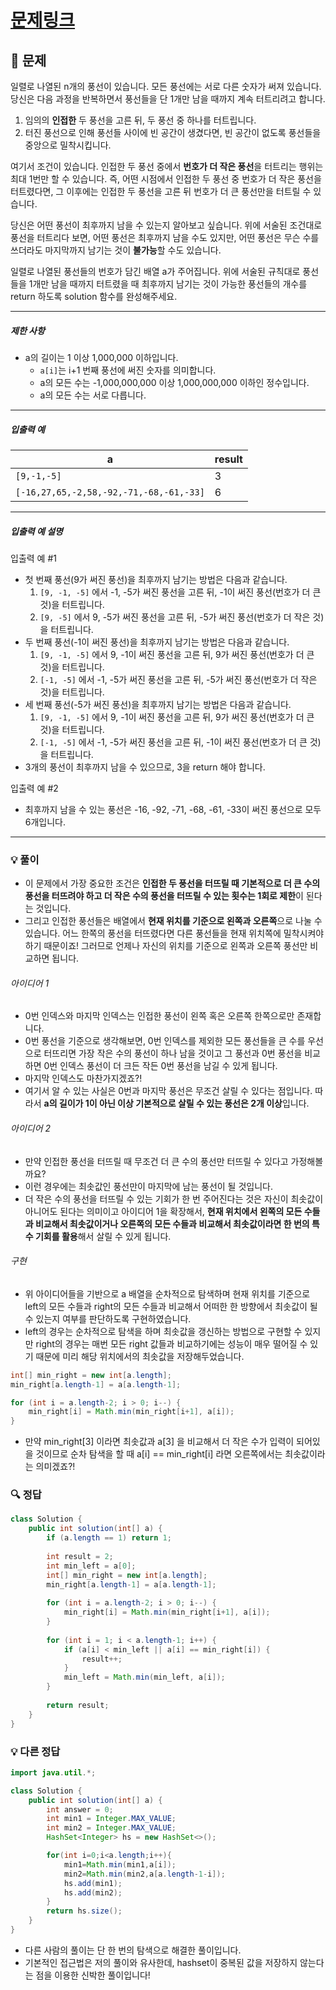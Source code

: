 # [문제링크](https://school.programmers.co.kr/learn/courses/30/lessons/68646)

## 📝 문제

일렬로 나열된 n개의 풍선이 있습니다. 모든 풍선에는 서로 다른 숫자가 써져 있습니다. 당신은 다음 과정을 반복하면서 풍선들을 단 1개만 남을 때까지 계속 터트리려고 합니다.

1. 임의의 **인접한** 두 풍선을 고른 뒤, 두 풍선 중 하나를 터트립니다.
2. 터진 풍선으로 인해 풍선들 사이에 빈 공간이 생겼다면, 빈 공간이 없도록 풍선들을 중앙으로 밀착시킵니다.

여기서 조건이 있습니다. 인접한 두 풍선 중에서 **번호가 더 작은 풍선**을 터트리는 행위는 최대 1번만 할 수 있습니다. 즉, 어떤 시점에서 인접한 두 풍선 중 번호가 더 작은 풍선을 터트렸다면, 그 이후에는 인접한 두 풍선을 고른 뒤 번호가 더 큰 풍선만을 터트릴 수 있습니다.

당신은 어떤 풍선이 최후까지 남을 수 있는지 알아보고 싶습니다. 위에 서술된 조건대로 풍선을 터트리다 보면, 어떤 풍선은 최후까지 남을 수도 있지만, 어떤 풍선은 무슨 수를 쓰더라도 마지막까지 남기는 것이 **불가능**할 수도 있습니다.

일렬로 나열된 풍선들의 번호가 담긴 배열 a가 주어집니다. 위에 서술된 규칙대로 풍선들을 1개만 남을 때까지 터트렸을 때 최후까지 남기는 것이 가능한 풍선들의 개수를 return 하도록 solution 함수를 완성해주세요.

---

##### 제한 사항

- a의 길이는 1 이상 1,000,000 이하입니다.
    - `a[i]`는 i+1 번째 풍선에 써진 숫자를 의미합니다.
    - a의 모든 수는 -1,000,000,000 이상 1,000,000,000 이하인 정수입니다.
    - a의 모든 수는 서로 다릅니다.

---

##### 입출력 예

|a|result|
|---|---|
|`[9,-1,-5]`|3|
|`[-16,27,65,-2,58,-92,-71,-68,-61,-33]`|6|

---

##### 입출력 예 설명

입출력 예 #1

- 첫 번째 풍선(9가 써진 풍선)을 최후까지 남기는 방법은 다음과 같습니다.
    1. `[9, -1, -5]` 에서 -1, -5가 써진 풍선을 고른 뒤, -1이 써진 풍선(번호가 더 큰 것)을 터트립니다.
    2. `[9, -5]` 에서 9, -5가 써진 풍선을 고른 뒤, -5가 써진 풍선(번호가 더 작은 것)을 터트립니다.
- 두 번째 풍선(-1이 써진 풍선)을 최후까지 남기는 방법은 다음과 같습니다.
    1. `[9, -1, -5]` 에서 9, -1이 써진 풍선을 고른 뒤, 9가 써진 풍선(번호가 더 큰 것)을 터트립니다.
    2. `[-1, -5]` 에서 -1, -5가 써진 풍선을 고른 뒤, -5가 써진 풍선(번호가 더 작은 것)을 터트립니다.
- 세 번째 풍선(-5가 써진 풍선)을 최후까지 남기는 방법은 다음과 같습니다.
    1. `[9, -1, -5]` 에서 9, -1이 써진 풍선을 고른 뒤, 9가 써진 풍선(번호가 더 큰 것)을 터트립니다.
    2. `[-1, -5]` 에서 -1, -5가 써진 풍선을 고른 뒤, -1이 써진 풍선(번호가 더 큰 것)을 터트립니다.
- 3개의 풍선이 최후까지 남을 수 있으므로, 3을 return 해야 합니다.

입출력 예 #2

- 최후까지 남을 수 있는 풍선은 -16, -92, -71, -68, -61, -33이 써진 풍선으로 모두 6개입니다.

---

### 💡 풀이

- 이 문제에서 가장 중요한 조건은 **인접한 두 풍선을 터뜨릴 때 기본적으로 더 큰 수의 풍선을 터뜨려야 하고 더 작은 수의 풍선을 터뜨릴 수 있는 횟수는 1회로 제한**이 된다는 것입니다.
- 그리고 인접한 풍선들은 배열에서 **현재 위치를 기준으로 왼쪽과 오른쪽**으로 나눌 수 있습니다. 어느 한쪽의 풍선을 터뜨렸다면 다른 풍선들을 현재 위치쪽에 밀착시켜야 하기 때문이죠! 그러므로 언제나 자신의 위치를 기준으로 왼쪽과 오른쪽 풍선만 비교하면 됩니다.

###### 아이디어 1

- 0번 인덱스와 마지막 인덱스는 인접한 풍선이 왼쪽 혹은 오른쪽 한쪽으로만 존재합니다.
- 0번 풍선을 기준으로 생각해보면, 0번 인덱스를 제외한 모든 풍선들을 큰 수를 우선으로 터뜨리면 가장 작은 수의 풍선이 하나 남을 것이고 그 풍선과 0번 풍선을 비교하면 0번 인덱스 풍선이 더 크든 작든 0번 풍선을 남길 수 있게 됩니다.
- 마지막 인덱스도 마찬가지겠죠?!
- 여기서 알 수 있는 사실은 0번과 마지막 풍선은 무조건 살릴 수 있다는 점입니다. 따라서 **a의 길이가 1이 아닌 이상 기본적으로 살릴 수 있는 풍선은 2개 이상**입니다.

###### 아이디어 2

- 만약 인접한 풍선을 터뜨릴 때 무조건 더 큰 수의 풍선만 터뜨릴 수 있다고 가정해볼까요?
- 이런 경우에는 최솟값인 풍선만이 마지막에 남는 풍선이 될 것입니다.
- 더 작은 수의 풍선을 터뜨릴 수 있는 기회가 한 번 주어진다는 것은 자신이 최솟값이 아니어도 된다는 의미이고 아이디어 1을 확장해서, **현재 위치에서 왼쪽의 모든 수들과 비교해서 최솟값이거나 오른쪽의 모든 수들과 비교해서 최솟값이라면 한 번의 특수 기회를 활용**해서 살릴 수 있게 됩니다.

###### 구현

- 위 아이디어들을 기반으로 a 배열을 순차적으로 탐색하며 현재 위치를 기준으로 left의 모든 수들과 right의 모든 수들과 비교해서 어떠한 한 방향에서 최솟값이 될 수 있는지 여부를 판단하도록 구현하였습니다.
- left의 경우는 순차적으로 탐색을 하며 최솟값을 갱신하는 방법으로 구현할 수 있지만 right의 경우는 매번 모든 right 값들과 비교하기에는 성능이 매우 떨어질 수 있기 때문에 미리 해당 위치에서의 최솟값을 저장해두었습니다.

```java
int[] min_right = new int[a.length];
min_right[a.length-1] = a[a.length-1];

for (int i = a.length-2; i > 0; i--) {
	min_right[i] = Math.min(min_right[i+1], a[i]);
}
```

- 만약 min_right[3] 이라면 최솟값과 a[3] 을 비교해서 더 작은 수가 입력이 되어있을 것이므로 순차 탐색을 할 때 a[i] == min_right[i] 라면 오른쪽에서는 최솟값이라는 의미겠죠?!

### 🔍 정답

```java
class Solution {
    public int solution(int[] a) {
        if (a.length == 1) return 1;
        
        int result = 2;
        int min_left = a[0];
        int[] min_right = new int[a.length];
        min_right[a.length-1] = a[a.length-1];
        
        for (int i = a.length-2; i > 0; i--) {
            min_right[i] = Math.min(min_right[i+1], a[i]);
        }
        
        for (int i = 1; i < a.length-1; i++) {
            if (a[i] < min_left || a[i] == min_right[i]) {
                result++;
            }
            min_left = Math.min(min_left, a[i]);
        }
        
        return result;
    }
}
```


### 💡 다른 정답

```java
import java.util.*;

class Solution {
    public int solution(int[] a) {
        int answer = 0;
        int min1 = Integer.MAX_VALUE;
        int min2 = Integer.MAX_VALUE;
        HashSet<Integer> hs = new HashSet<>();

        for(int i=0;i<a.length;i++){
            min1=Math.min(min1,a[i]);
            min2=Math.min(min2,a[a.length-1-i]);
            hs.add(min1);
            hs.add(min2);
        }
        return hs.size();
    }
}
```

- 다른 사람의 풀이는 단 한 번의 탐색으로 해결한 풀이입니다.
- 기본적인 접근법은 저의 풀이와 유사한데, hashset이 중복된 값을 저장하지 않는다는 점을 이용한 신박한 풀이입니다!